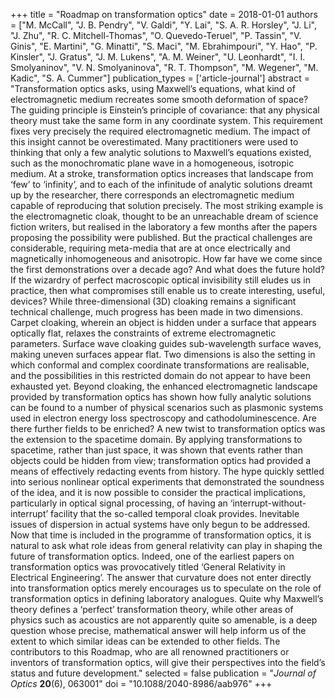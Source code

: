 +++
title = "Roadmap on transformation optics"
date = 2018-01-01
authors = ["M. McCall", "J. B. Pendry", "V. Galdi", "Y. Lai", "S. A. R. Horsley", "J. Li", "J. Zhu", "R. C. Mitchell-Thomas", "O. Quevedo-Teruel", "P. Tassin", "V. Ginis", "E. Martini", "G. Minatti", "S. Maci", "M. Ebrahimpouri", "Y. Hao", "P. Kinsler", "J. Gratus", "J. M. Lukens", "A. M. Weiner", "U. Leonhardt", "I. I. Smolyaninov", "V. N. Smolyaninova", "R. T. Thompson", "M. Wegener", "M. Kadic", "S. A. Cummer"]
publication_types = ['article-journal']
abstract = "Transformation optics asks, using Maxwell’s equations, what kind of electromagnetic medium recreates some smooth deformation of space? The guiding principle is Einstein’s principle of covariance: that any physical theory must take the same form in any coordinate system. This requirement fixes very precisely the required electromagnetic medium. The impact of this insight cannot be overestimated. Many practitioners were used to thinking that only a few analytic solutions to Maxwell’s equations existed, such as the monochromatic plane wave in a homogeneous, isotropic medium. At a stroke, transformation optics increases that landscape from ‘few’ to ‘infinity’, and to each of the infinitude of analytic solutions dreamt up by the researcher, there corresponds an electromagnetic medium capable of reproducing that solution precisely. The most striking example is the electromagnetic cloak, thought to be an unreachable dream of science fiction writers, but realised in the laboratory a few months after the papers proposing the possibility were published. But the practical challenges are considerable, requiring meta-media that are at once electrically and magnetically inhomogeneous and anisotropic. How far have we come since the first demonstrations over a decade ago? And what does the future hold? If the wizardry of perfect macroscopic optical invisibility still eludes us in practice, then what compromises still enable us to create interesting, useful, devices? While three-dimensional (3D) cloaking remains a significant technical challenge, much progress has been made in two dimensions. Carpet cloaking, wherein an object is hidden under a surface that appears optically flat, relaxes the constraints of extreme electromagnetic parameters. Surface wave cloaking guides sub-wavelength surface waves, making uneven surfaces appear flat. Two dimensions is also the setting in which conformal and complex coordinate transformations are realisable, and the possibilities in this restricted domain do not appear to have been exhausted yet. Beyond cloaking, the enhanced electromagnetic landscape provided by transformation optics has shown how fully analytic solutions can be found to a number of physical scenarios such as plasmonic systems used in electron energy loss spectroscopy and cathodoluminescence. Are there further fields to be enriched? A new twist to transformation optics was the extension to the spacetime domain. By applying transformations to spacetime, rather than just space, it was shown that events rather than objects could be hidden from view; transformation optics had provided a means of effectively redacting events from history. The hype quickly settled into serious nonlinear optical experiments that demonstrated the soundness of the idea, and it is now possible to consider the practical implications, particularly in optical signal processing, of having an ‘interrupt-without-interrupt’ facility that the so-called temporal cloak provides. Inevitable issues of dispersion in actual systems have only begun to be addressed. Now that time is included in the programme of transformation optics, it is natural to ask what role ideas from general relativity can play in shaping the future of transformation optics. Indeed, one of the earliest papers on transformation optics was provocatively titled ‘General Relativity in Electrical Engineering’. The answer that curvature does not enter directly into transformation optics merely encourages us to speculate on the role of transformation optics in defining laboratory analogues. Quite why Maxwell’s theory defines a ‘perfect’ transformation theory, while other areas of physics such as acoustics are not apparently quite so amenable, is a deep question whose precise, mathematical answer will help inform us of the extent to which similar ideas can be extended to other fields. The contributors to this Roadmap, who are all renowned practitioners or inventors of transformation optics, will give their perspectives into the field’s status and future development."
selected = false
publication = "*Journal of Optics* **20**(6), 063001"
doi = "10.1088/2040-8986/aab976"
+++
